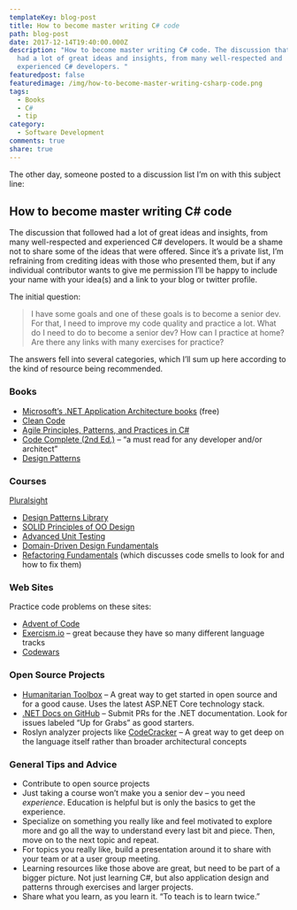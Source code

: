 ```yaml
---
templateKey: blog-post
title: How to become master writing C# code
path: blog-post
date: 2017-12-14T19:40:00.000Z
description: "How to become master writing C# code. The discussion that followed
  had a lot of great ideas and insights, from many well-respected and
  experienced C# developers. "
featuredpost: false
featuredimage: /img/how-to-become-master-writing-csharp-code.png
tags:
  - Books
  - C#
  - tip
category:
  - Software Development
comments: true
share: true
---
```

The other day, someone posted to a discussion list I’m on with this subject line:

## How to become master writing C# code

The discussion that followed had a lot of great ideas and insights, from many well-respected and experienced C# developers. It would be a shame not to share some of the ideas that were offered. Since it’s a private list, I’m refraining from crediting ideas with those who presented them, but if any individual contributor wants to give me permission I’ll be happy to include your name with your idea(s) and a link to your blog or twitter profile.

The initial question:

> I have some goals and one of these goals is to become a senior dev. For that, I need to improve my code quality and practice a lot. What do I need to do to become a senior dev? How can I practice at home? Are there any links with many exercises for practice?

The answers fell into several categories, which I’ll sum up here according to the kind of resource being recommended.

### Books

* [Microsoft’s .NET Application Architecture books](https://www.microsoft.com/net/learn/architecture) (free)
* [Clean Code](http://amzn.to/2ksKgpr)
* [Agile Principles, Patterns, and Practices in C#](http://amzn.to/2CmNByv)
* [Code Complete (2nd Ed.)](http://amzn.to/2ktlIMZ) – “a must read for any developer and/or architect”
* [Design Patterns](http://amzn.to/2Cndn5W)

### Courses

[Pluralsight](http://bit.ly/PS-TryFree)

* [Design Patterns Library](http://bit.ly/PS-design-patterns)
* [SOLID Principles of OO Design](https://www.pluralsight.com/courses/principles-oo-design)
* [Advanced Unit Testing](https://www.pluralsight.com/courses/advanced-unit-testing)
* [Domain-Driven Design Fundamentals](http://bit.ly/ddd-fundamentals)
* [Refactoring Fundamentals](https://www.pluralsight.com/courses/refactoring-fundamentals) (which discusses code smells to look for and how to fix them)

### Web Sites

Practice code problems on these sites:

* [Advent of Code](http://adventofcode.com/)
* [Exercism.io](http://exercism.io/) – great because they have so many different language tracks
* [Codewars](https://www.codewars.com/)

### Open Source Projects

* [Humanitarian Toolbox](https://github.com/htbox/allready) – A great way to get started in open source and for a good cause. Uses the latest ASP.NET Core technology stack.
* [.NET Docs on GitHub](https://github.com/dotnet/docs) – Submit PRs for the .NET documentation. Look for issues labeled “Up for Grabs” as good starters.
* Roslyn analyzer projects like [CodeCracker](https://github.com/code-cracker/code-cracker) – A great way to get deep on the language itself rather than broader architectural concepts

### General Tips and Advice

* Contribute to open source projects
* Just taking a course won’t make you a senior dev – you need *experience*. Education is helpful but is only the basics to get the experience.
* Specialize on something you really like and feel motivated to explore more and go all the way to understand every last bit and piece. Then, move on to the next topic and repeat.
* For topics you really like, build a presentation around it to share with your team or at a user group meeting.
* Learning resources like those above are great, but need to be part of a bigger picture. Not just learning C#, but also application design and patterns through exercises and larger projects.
* Share what you learn, as you learn it. “To teach is to learn twice.”